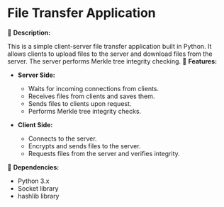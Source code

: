# File Transfer Application

📁 **Description:**

This is a simple client-server file transfer application built in Python. It allows clients to upload files to the server and download files from the server. The server performs Merkle tree integrity checking.
🚀 **Features:**

- **Server Side:**
  - Waits for incoming connections from clients.
  - Receives files from clients and saves them.
  - Sends files to clients upon request.
  - Performs Merkle tree integrity checks.

- **Client Side:**
  - Connects to the server.
  - Encrypts and sends files to the server.
  - Requests files from the server and verifies integrity.

📝 **Dependencies:**

- Python 3.x
- Socket library
- hashlib library

